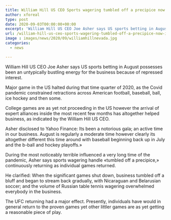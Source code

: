 ```yaml
---
title: William Hill US CEO Sports wagering tumbled off a precipice now it s a famous blowout
author: xforeal 
type: post
date: 2020-09-03T00:00:00+00:00
excerpt: 'William Hill US CEO Joe Asher says US sports betting in August possesses been an untypically bustling energy for the business because of repressed demand '
url: /william-hill-us-ceo-sports-wagering-tumbled-off-a-precipice-now-it-s-a-famous-blowout/
image : images/news/2020/09/williamhillnevada.jpg
categories:
  - news

---
```

William Hill US CEO Joe Asher says US sports betting in August possesses been an untypically bustling energy for the business because of repressed interest. 

Major game in the US halted during that time quarter of 2020, as the Covid pandemic constrained retractions across American football, baseball, ball, ice hockey and then some. 

College games are as yet not proceeding in the US however the arrival of expert alliances inside the most recent few months has altogether helped business, as indicated by the William Hill US CEO. 

Asher disclosed to Yahoo Finance: Its been a notorious gala; an active time in our business. August is regularly a moderate time however clearly its altogether different this time around with baseball beginning back up in July and the b-ball and hockey playoffs.&#187; 

During the most noticeably terrible influenced a very long time of the pandemic, Asher says sports wagering handle &#171;tumbled off a precipice,&#187; continuously returning as individual games returned. 

He clarified: When the significant games shut down, business tumbled off a bluff and began to stream back gradually, with Nicaraguan and Belarusian soccer; and the volume of Russian table tennis wagering overwhelmed everybody in the business. 

The UFC returning had a major effect. Presently, individuals have would in general return to the proven games yet other littler games are as yet getting a reasonable piece of play.